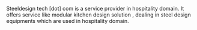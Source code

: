 Steeldesign tech [dot] com is a service provider in hospitality domain. It offers service like modular kitchen design solution , dealing in steel design equipments which are used in hospitality domain.